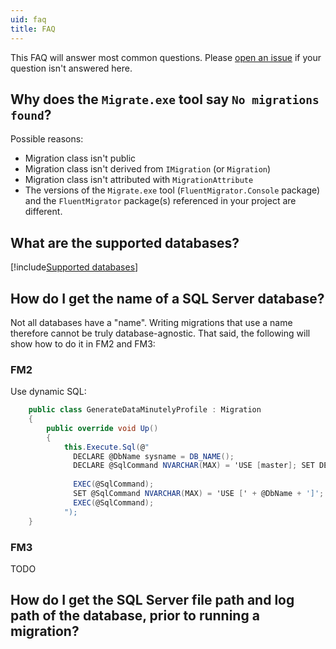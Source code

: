 ```yaml
---
uid: faq
title: FAQ
---
```


This FAQ will answer most common questions. Please [open an issue](https://github.com/fluentmigrator/fluentmigrator/issues) if your question isn't answered here.

## Why does the `Migrate.exe` tool say `No migrations found`?

Possible reasons:

- Migration class isn't public
- Migration class isn't derived from `IMigration` (or `Migration`)
- Migration class isn't attributed with `MigrationAttribute`
- The versions of the `Migrate.exe` tool (`FluentMigrator.Console` package) and the `FluentMigrator` package(s) referenced in your project are different.

## What are the supported databases?

[!include[Supported databases](../snippets/supported-databases.md)]

## How do I get the name of a SQL Server database?

Not all databases have a "name". Writing migrations that use a name therefore cannot be truly database-agnostic. That said, the following will show how to do it in FM2 and FM3:

### FM2
Use dynamic SQL:
```csharp
    public class GenerateDataMinutelyProfile : Migration
    {
        public override void Up()
        {
            this.Execute.Sql(@"
              DECLARE @DbName sysname = DB_NAME();
              DECLARE @SqlCommand NVARCHAR(MAX) = 'USE [master]; SET DEADLOCK_PRIORITY; ALTER DATABASE [' + @DbName + ']' + ' SET SINGLE_USER WITH ROLLBACK IMMEDIATE;';
              
              EXEC(@SqlCommand);
              SET @SqlCommand NVARCHAR(MAX) = 'USE [' + @DbName + ']';
              EXEC(@SqlCommand);
            ");
    }
```

### FM3

TODO

## How do I get the SQL Server file path and log path of the database, prior to running a migration?
